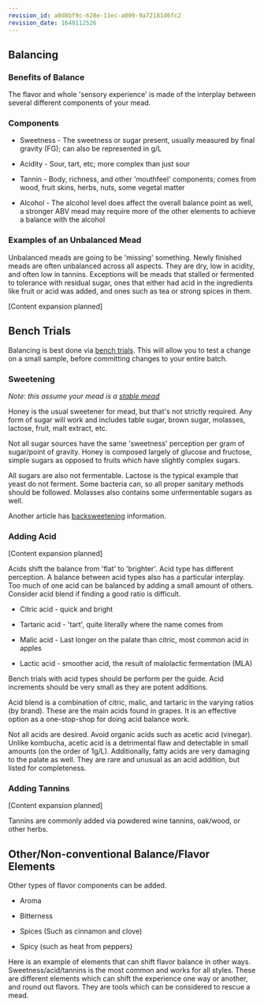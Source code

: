 ```yaml
---
revision_id: a0d8bf9c-628e-11ec-a009-9a72181d6fc2
revision_date: 1640112526
---
```


## Balancing

### Benefits of Balance

The flavor and whole 'sensory experience' is made of the interplay between several different components of your mead.

### Components

* Sweetness - The sweetness or sugar present, usually measured by final gravity (FG); can also be represented in g/L

* Acidity - Sour, tart, etc; more complex than just sour

* Tannin - Body, richness, and other 'mouthfeel' components; comes from wood, fruit skins, herbs, nuts, some vegetal matter

* Alcohol - The alcohol level does affect the overall balance point as well, a stronger ABV mead may require more of the other elements to achieve a balance with the alcohol

### Examples of an Unbalanced Mead

Unbalanced meads are going to be 'missing' something.  Newly finished meads are often unbalanced across all aspects.  They are dry, low in acidity, and often low in tannins.  Exceptions will be meads that stalled or fermented to tolerance with residual sugar, ones that either had acid in the ingredients like fruit or acid was added, and ones such as tea or strong spices in them.

[Content expansion planned]

## Bench Trials

Balancing is best done via [bench trials](/process/bench_trials).  This will allow you to test a change on a small sample, before committing changes to your entire batch.

### Sweetening

*Note: this assume your mead is a [stable mead](/process/stabilization)*

Honey is the usual sweetener for mead, but that's not strictly required.  Any form of sugar will work and includes table sugar, brown sugar, molasses, lactose, fruit, malt extract, etc.

Not all sugar sources have the same 'sweetness' perception per gram of sugar/point of gravity.  Honey is composed largely of glucose and fructose, simple sugars as opposed to fruits which have slightly complex sugars.

All sugars are also not fermentable.  Lactose is the typical example that yeast do not ferment.  Some bacteria can, so all proper sanitary methods should be followed.  Molasses also contains some unfermentable sugars as well.

Another article has [backsweetening](/process/back_sweeten) information.

### Adding Acid

[Content expansion planned]

Acids shift the balance from 'flat' to 'brighter'.  Acid type has different perception.  A balance between acid types also has a particular interplay.  Too much of one acid can be balanced by adding a small amount of others.  Consider acid blend if finding a good ratio is difficult.

* Citric acid - quick and bright

* Tartaric acid - 'tart', quite literally where the name comes from

* Malic acid -  Last longer on the palate than citric, most common acid in apples

* Lactic acid - smoother acid, the result of malolactic fermentation (MLA)

Bench trials with acid types should be perform per the guide.  Acid increments should be very small as they are potent additions.

Acid blend is a combination of citric, malic, and tartaric in the varying ratios (by brand).  These are the main acids found in grapes.  It is an effective option as a one-stop-shop for doing acid balance work.

Not all acids are desired.  Avoid organic acids such as acetic acid (vinegar).  Unlike kombucha, acetic acid is a detrimental flaw and detectable in small amounts (on the order of 1g/L).  Additionally, fatty acids are very damaging to the palate as well.  They are rare and unusual as an acid addition, but listed for completeness.  


### Adding Tannins

[Content expansion planned]

Tannins are commonly added via powdered wine tannins, oak/wood, or other herbs.

## Other/Non-conventional Balance/Flavor Elements

Other types of flavor components can be added.

* Aroma

* Bitterness

* Spices (Such as cinnamon and clove)

* Spicy (such as heat from peppers)

Here is an example of elements that can shift flavor balance in other ways.  Sweetness/acid/tannins is the most common and works for all styles.  These are different elements which can shift the experience one way or another, and round out flavors.  They are tools which can be considered to rescue a mead.